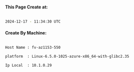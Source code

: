 
   
#### This Page Create at:

```bash

2024-12-17 - 11:34:30 UTC

```

#### Create By Machine:

```bash

Host Name : fv-az1153-550

platform  : Linux-6.5.0-1025-azure-x86_64-with-glibc2.35

Ip Local  : 10.1.0.29

```

